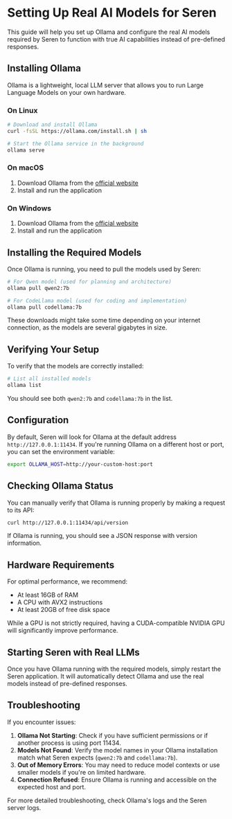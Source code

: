 # Setting Up Real AI Models for Seren

This guide will help you set up Ollama and configure the real AI models required by Seren to function with true AI capabilities instead of pre-defined responses.

## Installing Ollama

Ollama is a lightweight, local LLM server that allows you to run Large Language Models on your own hardware.

### On Linux

```bash
# Download and install Ollama
curl -fsSL https://ollama.com/install.sh | sh

# Start the Ollama service in the background
ollama serve
```

### On macOS

1. Download Ollama from the [official website](https://ollama.com/download/mac)
2. Install and run the application

### On Windows

1. Download Ollama from the [official website](https://ollama.com/download/windows)
2. Install and run the application

## Installing the Required Models

Once Ollama is running, you need to pull the models used by Seren:

```bash
# For Qwen model (used for planning and architecture)
ollama pull qwen2:7b

# For CodeLlama model (used for coding and implementation)
ollama pull codellama:7b
```

These downloads might take some time depending on your internet connection, as the models are several gigabytes in size.

## Verifying Your Setup

To verify that the models are correctly installed:

```bash
# List all installed models
ollama list
```

You should see both `qwen2:7b` and `codellama:7b` in the list.

## Configuration

By default, Seren will look for Ollama at the default address `http://127.0.0.1:11434`. If you're running Ollama on a different host or port, you can set the environment variable:

```bash
export OLLAMA_HOST=http://your-custom-host:port
```

## Checking Ollama Status

You can manually verify that Ollama is running properly by making a request to its API:

```bash
curl http://127.0.0.1:11434/api/version
```

If Ollama is running, you should see a JSON response with version information.

## Hardware Requirements

For optimal performance, we recommend:
- At least 16GB of RAM
- A CPU with AVX2 instructions
- At least 20GB of free disk space

While a GPU is not strictly required, having a CUDA-compatible NVIDIA GPU will significantly improve performance.

## Starting Seren with Real LLMs

Once you have Ollama running with the required models, simply restart the Seren application. It will automatically detect Ollama and use the real models instead of pre-defined responses.

## Troubleshooting

If you encounter issues:

1. **Ollama Not Starting**: Check if you have sufficient permissions or if another process is using port 11434.
2. **Models Not Found**: Verify the model names in your Ollama installation match what Seren expects (`qwen2:7b` and `codellama:7b`).
3. **Out of Memory Errors**: You may need to reduce model contexts or use smaller models if you're on limited hardware.
4. **Connection Refused**: Ensure Ollama is running and accessible on the expected host and port.

For more detailed troubleshooting, check Ollama's logs and the Seren server logs.